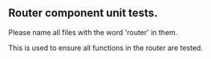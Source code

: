 ## Router component unit tests. 

Please name all files with the word 'router' in them. 

This is used to ensure all functions in the router are tested. 